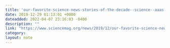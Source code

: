 ```yaml
---
title: 'our-favorite-science-news-stories-of-the-decade--science--aaas'
date: 2019-12-29 01:13:01 +0000
dateadded: 2022-04-07 23:16:03 -0400
description: ""
link: "https://www.sciencemag.org/news/2019/12/our-favorite-science-news-stories-decade"
category:
layout: note
---
```

